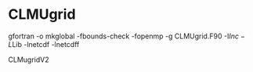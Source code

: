 # CLMUgrid
gfortran -o mkglobal -fbounds-check -fopenmp -g CLMUgrid.F90 -I$Inc -L$Lib -lnetcdf -lnetcdff

CLMugridV2
